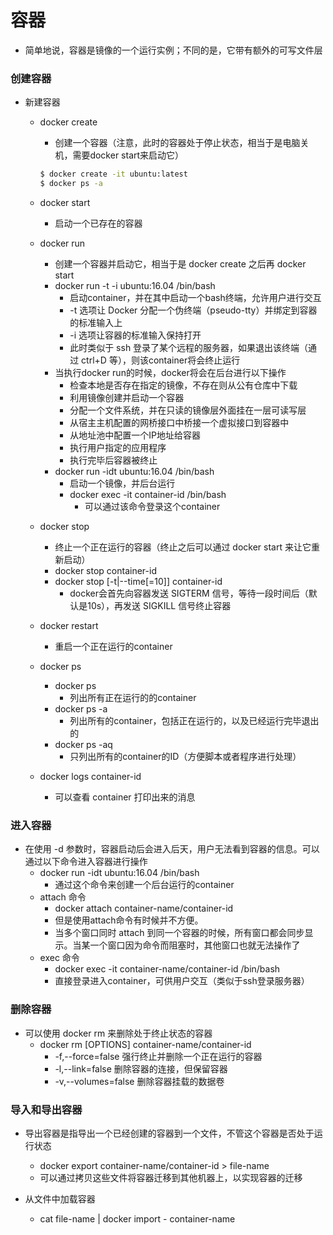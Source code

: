 
# 容器

* 简单地说，容器是镜像的一个运行实例；不同的是，它带有额外的可写文件层

### 创建容器

* 新建容器
    * docker create 
        * 创建一个容器（注意，此时的容器处于停止状态，相当于是电脑关机，需要docker start来启动它）
        ```bash
        $ docker create -it ubuntu:latest
        $ docker ps -a
        ```
    * docker start 
        * 启动一个已存在的容器

    * docker run 
        * 创建一个容器并启动它，相当于是 docker create 之后再 docker start
        * docker run -t -i ubuntu:16.04 /bin/bash
            * 启动container，并在其中启动一个bash终端，允许用户进行交互
            * -t 选项让 Docker 分配一个伪终端（pseudo-tty）并绑定到容器的标准输入上
            * -i 选项让容器的标准输入保持打开
            * 此时类似于 ssh 登录了某个远程的服务器，如果退出该终端（通过 ctrl+D 等），则该container将会终止运行
        * 当执行docker run的时候，docker将会在后台进行以下操作
            * 检查本地是否存在指定的镜像，不存在则从公有仓库中下载
            * 利用镜像创建并启动一个容器
            * 分配一个文件系统，并在只读的镜像层外面挂在一层可读写层
            * 从宿主主机配置的网桥接口中桥接一个虚拟接口到容器中
            * 从地址池中配置一个IP地址给容器
            * 执行用户指定的应用程序
            * 执行完毕后容器被终止
        * docker run -idt ubuntu:16.04 /bin/bash
            * 启动一个镜像，并后台运行
            * docker exec -it container-id /bin/bash
                * 可以通过该命令登录这个container

    * docker stop
        * 终止一个正在运行的容器（终止之后可以通过 docker start 来让它重新启动）
        * docker stop container-id
        * docker stop [-t|--time[=10]] container-id
            * docker会首先向容器发送 SIGTERM 信号，等待一段时间后（默认是10s），再发送 SIGKILL 信号终止容器
        
    * docker restart
        * 重启一个正在运行的container

    * docker ps
        * docker ps 
            * 列出所有正在运行的的container
        * docker ps -a 
            * 列出所有的container，包括正在运行的，以及已经运行完毕退出的
        * docker ps -aq
            * 只列出所有的container的ID（方便脚本或者程序进行处理）

    * docker logs container-id
        * 可以查看 container 打印出来的消息

### 进入容器

* 在使用 -d 参数时，容器启动后会进入后天，用户无法看到容器的信息。可以通过以下命令进入容器进行操作
    * docker run -idt ubuntu:16.04 /bin/bash
        * 通过这个命令来创建一个后台运行的container
    * attach 命令
        * docker attach container-name/container-id 
        * 但是使用attach命令有时候并不方便。
        * 当多个窗口同时 attach 到同一个容器的时候，所有窗口都会同步显示。当某一个窗口因为命令而阻塞时，其他窗口也就无法操作了
    * exec 命令
        * docker exec -it container-name/container-id /bin/bash
        * 直接登录进入container，可供用户交互（类似于ssh登录服务器）

### 删除容器

* 可以使用 docker rm 来删除处于终止状态的容器
    * docker rm [OPTIONS] container-name/container-id
        * -f,--force=false 强行终止并删除一个正在运行的容器
        * -l,--link=false 删除容器的连接，但保留容器
        * -v,--volumes=false 删除容器挂载的数据卷

### 导入和导出容器

* 导出容器是指导出一个已经创建的容器到一个文件，不管这个容器是否处于运行状态
    * docker export container-name/container-id > file-name
    * 可以通过拷贝这些文件将容器迁移到其他机器上，以实现容器的迁移
    
* 从文件中加载容器
    * cat file-name | docker import - container-name

    